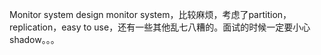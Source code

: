 Monitor system
design monitor system，比较麻烦，考虑了partition，replication，easy to use，还有一些其他乱七八糟的。面试的时候一定要小心shadow。。。